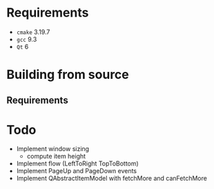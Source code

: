 # Requirements

- `cmake` 3.19.7
- `gcc` 9.3
- `Qt` 6


# Building from source

## Requirements


# Todo

- Implement window sizing 
    - compute item height
- Implement flow (LeftToRight TopToBottom)
- Implement PageUp and PageDown events
- Implement QAbstractItemModel with fetchMore and canFetchMore